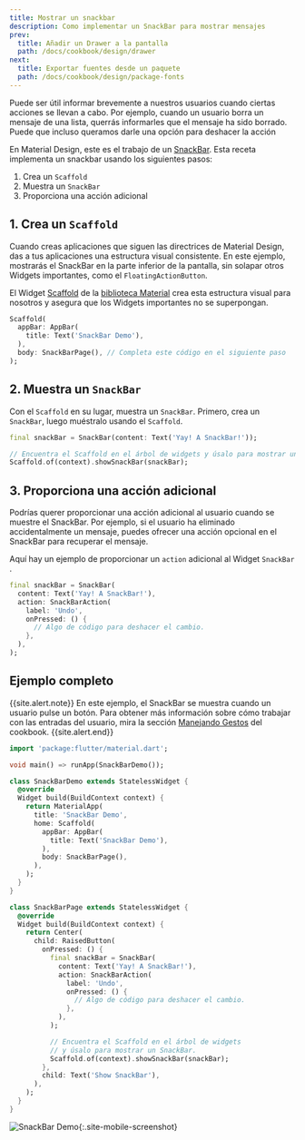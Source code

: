 ```yaml
---
title: Mostrar un snackbar
description: Como implementar un SnackBar para mostrar mensajes
prev:
  title: Añadir un Drawer a la pantalla
  path: /docs/cookbook/design/drawer
next:
  title: Exportar fuentes desde un paquete
  path: /docs/cookbook/design/package-fonts
---
```


Puede ser útil informar brevemente a nuestros usuarios cuando ciertas acciones
se llevan a cabo. Por ejemplo, cuando un usuario borra un mensaje de una lista, 
querrás informarles que el mensaje ha sido borrado. 
Puede que incluso queramos darle una opción para deshacer la acción 

En Material Design, este es el trabajo de un 
[SnackBar]({{site.api}}/flutter/material/SnackBar-class.html).
Esta receta implementa un snackbar usando los siguientes pasos:

  1. Crea un `Scaffold`
  2. Muestra un `SnackBar`
  3. Proporciona una acción adicional
  
## 1. Crea un `Scaffold`

Cuando creas aplicaciones que siguen las directrices de Material Design, 
das a tus aplicaciones una estructura visual consistente. 
En este ejemplo, mostrarás el SnackBar en la parte 
inferior de la pantalla, sin solapar otros Widgets importantes, 
como el `FloatingActionButton`.

El Widget 
[Scaffold]({{site.api}}/flutter/material/Scaffold-class.html)
de la [biblioteca Material]({{site.api}}/flutter/material/material-library.html) crea esta 
estructura visual para nosotros y asegura que los Widgets 
importantes no se superpongan.

<!-- skip -->
```dart
Scaffold(
  appBar: AppBar(
    title: Text('SnackBar Demo'),
  ),
  body: SnackBarPage(), // Completa este código en el siguiente paso
);
```

## 2. Muestra un `SnackBar`

Con el `Scaffold` en su lugar, muestra un `SnackBar`.
Primero, crea un `SnackBar`, luego muéstralo usando el `Scaffold`.

<!-- skip -->
```dart
final snackBar = SnackBar(content: Text('Yay! A SnackBar!'));

// Encuentra el Scaffold en el árbol de widgets y úsalo para mostrar un SnackBar
Scaffold.of(context).showSnackBar(snackBar);
```

## 3. Proporciona una acción adicional

Podrías querer proporcionar una acción adicional al 
usuario cuando se muestre el SnackBar. 
Por ejemplo, si el usuario ha eliminado accidentalmente un mensaje, 
puedes ofrecer una acción opcional en el SnackBar para recuperar 
el mensaje.

Aquí hay un ejemplo de proporcionar un `action` 
adicional al Widget `SnackBar` .

```dart
final snackBar = SnackBar(
  content: Text('Yay! A SnackBar!'),
  action: SnackBarAction(
    label: 'Undo',
    onPressed: () {
      // Algo de código para deshacer el cambio.
    },
  ),
);
``` 

## Ejemplo completo 

{{site.alert.note}}
  En este ejemplo, el SnackBar se muestra cuando un usuario pulse un botón.
  Para obtener más información sobre cómo trabajar con las entradas del usuario, mira la sección 
  [Manejando Gestos](/docs/cookbook#gestures) del cookbook.
{{site.alert.end}}

```dart
import 'package:flutter/material.dart';

void main() => runApp(SnackBarDemo());

class SnackBarDemo extends StatelessWidget {
  @override
  Widget build(BuildContext context) {
    return MaterialApp(
      title: 'SnackBar Demo',
      home: Scaffold(
        appBar: AppBar(
          title: Text('SnackBar Demo'),
        ),
        body: SnackBarPage(),
      ),
    );
  }
}

class SnackBarPage extends StatelessWidget {
  @override
  Widget build(BuildContext context) {
    return Center(
      child: RaisedButton(
        onPressed: () {
          final snackBar = SnackBar(
            content: Text('Yay! A SnackBar!'),
            action: SnackBarAction(
              label: 'Undo',
              onPressed: () {
                // Algo de código para deshacer el cambio.
              },
            ),
          );

          // Encuentra el Scaffold en el árbol de widgets 
          // y úsalo para mostrar un SnackBar.
          Scaffold.of(context).showSnackBar(snackBar);
        },
        child: Text('Show SnackBar'),
      ),
    );
  }
}
```

![SnackBar Demo](/images/cookbook/snackbar.gif){:.site-mobile-screenshot}
